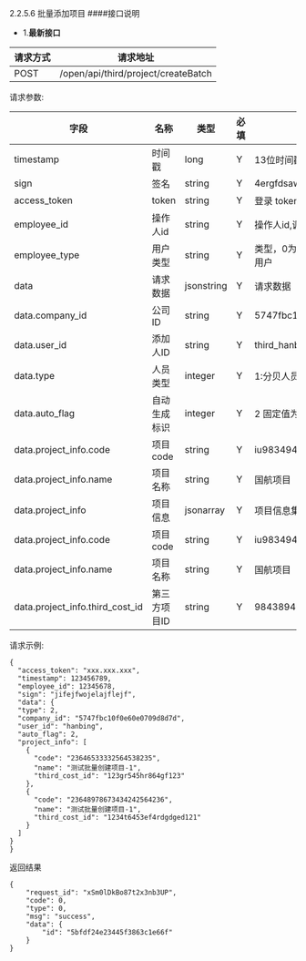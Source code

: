 2.2.5.6 批量添加项目
####接口说明
- 1.**最新接口**


请求方式|请求地址
----|---
POST|/open/api/third/project/createBatch


请求参数:

字段|名称|类型|必填|描述
-----|-----|----|----|----
timestamp|时间戳 |long |Y|13位时间戳
sign|签名 |string |Y|4ergfdsawesf
access\_token|token | string |Y|登录 token
employee\_id| 操作人id|string |Y|操作人id,调用接口人 id
employee\_type| 用户类型|string|Y|类型，0为分贝用户，1为第三方用户
data |请求数据| jsonstring |Y|请求数据
data.company_id|公司ID|string|Y|5747fbc10f0e60e0709d8d7d
data.user_id|添加人ID|string |Y|third_hanbing
data.type|人员类型| integer |Y|1:分贝人员ID;  2:第三方ID
data.auto_flag|自动生成标识|integer |Y|2 固定值为2
data.project_info.code|项目code| string |Y|iu9834943u9834ur
data.project_info.name|项目名称|string |Y|国航项目
data.project_info|项目信息| jsonarray |Y|项目信息集合
data.project_info.code|项目code| string |Y|iu9834943u9834ur
data.project_info.name|项目名称|string |Y|国航项目
data.project_info.third_cost_id|第三方项目ID| string |Y|9843894927943

 请求示例:
 
 ```
{
  "access_token": "xxx.xxx.xxx",
  "timestamp": 123456789,
  "employee_id": 12345678,
  "sign": "jifejfwojelajflejf",
  "data": {
  "type": 2,
  "company_id": "5747fbc10f0e60e0709d8d7d",
  "user_id": "hanbing",
  "auto_flag": 2,
  "project_info": [
    {
      "code": "23646533332564538235",
      "name": "测试批量创建项目-1",
      "third_cost_id": "123gr545hr864gf123"
    },
    {
      "code": "23648978673434242564236",
      "name": "测试批量创建项目-1",
      "third_cost_id": "1234t6453ef4rdgdged121"
    }
  ]
}
}
```

返回结果

```
{
    "request_id": "xSm0lDkBo87t2x3nb3UP",
    "code": 0,
    "type": 0,
    "msg": "success",
    "data": {
        "id": "5bfdf24e23445f3863c1e66f"
    }
}



```
